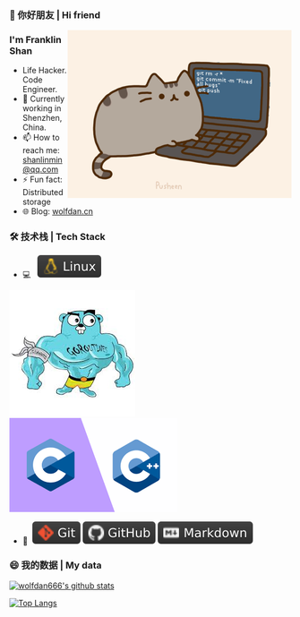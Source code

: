 ### 👋 你好朋友 | Hi friend

<img align="right" alt="GIF" src="https://raw.githubusercontent.com/wolfdan666/wolfdan666/master/pic/pusheencode.gif" />

### I'm Franklin Shan
- Life Hacker. Code Engineer.
- 🔭 Currently working in Shenzhen, China.
- 📫 How to reach me: [shanlinmin@qq.com](mailto:shanlinmin@qq.com)
- ⚡ Fun fact: Distributed storage
- 🌐 Blog: [wolfdan.cn](https://www.wolfdan.cn)

### 🛠 技术栈 | Tech Stack

- 💻 &#160; ![Linux](https://raw.githubusercontent.com/wolfdan666/wolfdan666/main/pic/Linux.svg?style=flat&logo=Linux&logoColor=FCC624)

![Golang](https://raw.githubusercontent.com/wolfdan666/wolfdan666/main/pic/go.jpg)
![C + STL](https://raw.githubusercontent.com/wolfdan666/wolfdan666/main/pic/C_STL.png)
- 🔧 &#160;![Git](https://raw.githubusercontent.com/wolfdan666/wolfdan666/main/pic/git.svg)
![GitHub](https://raw.githubusercontent.com/wolfdan666/wolfdan666/main/pic/github.svg)
![Markdown](https://raw.githubusercontent.com/wolfdan666/wolfdan666/main/pic/markdown.svg)


### 😄 我的数据 | My data
[![wolfdan666's github stats](https://github-readme-stats.vercel.app/api?username=wolfdan666&theme=blueberry&show_icons=true)](https://github.com/anuraghazra/github-readme-stats)

[![Top Langs](https://github-readme-stats.vercel.app/api/top-langs/?username=wolfdan666&hide=html&layout=compact&theme=blueberry)](https://github.com/anuraghazra/github-readme-stats)

<!--
**wolfdan666/wolfdan666** is a ✨ _special_ ✨ repository because its `README.md` (this file) appears on your GitHub profile.

Here are some ideas to get you started:

- 🔭 I’m currently working on ...
- 🌱 I’m currently learning ...
- 👯 I’m looking to collaborate on ...
- 🤔 I’m looking for help with ...
- 💬 Ask me about ...
- 📫 How to reach me: ...
- 😄 Pronouns: ...
- ⚡ Fun fact: ...
-->
